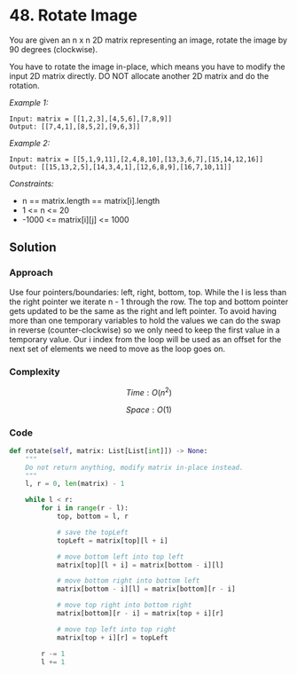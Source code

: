 # 48. Rotate Image
You are given an n x n 2D matrix representing an image, rotate the image by 90 degrees (clockwise).

You have to rotate the image in-place, which means you have to modify the input 2D matrix directly. DO NOT allocate another 2D matrix and do the rotation.

*Example 1:*

```
Input: matrix = [[1,2,3],[4,5,6],[7,8,9]]
Output: [[7,4,1],[8,5,2],[9,6,3]]
```

*Example 2:*

```
Input: matrix = [[5,1,9,11],[2,4,8,10],[13,3,6,7],[15,14,12,16]]
Output: [[15,13,2,5],[14,3,4,1],[12,6,8,9],[16,7,10,11]]
```

*Constraints:*

* n == matrix.length == matrix[i].length
* 1 <= n <= 20
* -1000 <= matrix[i][j] <= 1000

## Solution

### Approach
Use four pointers/boundaries: left, right, bottom, top. While the l is less than the right pointer we iterate n - 1 through the row. The top and bottom pointer gets updated to be the same as the right and left pointer. To avoid having more than one temporary variables to hold the values we can do the swap in reverse (counter-clockwise) so we only need to keep the first value in a temporary value. Our i index from the loop will be used as an offset for the next set of elements we need to move as the loop goes on.

### Complexity
$$Time: O(n^2)$$

$$Space: O(1)$$

### Code
```py
def rotate(self, matrix: List[List[int]]) -> None:
    """
    Do not return anything, modify matrix in-place instead.
    """
    l, r = 0, len(matrix) - 1

    while l < r:
        for i in range(r - l):
            top, bottom = l, r

            # save the topLeft
            topLeft = matrix[top][l + i]

            # move bottom left into top left
            matrix[top][l + i] = matrix[bottom - i][l]

            # move bottom right into bottom left
            matrix[bottom - i][l] = matrix[bottom][r - i]

            # move top right into bottom right
            matrix[bottom][r - i] = matrix[top + i][r]

            # move top left into top right
            matrix[top + i][r] = topLeft

        r -= 1
        l += 1
```
